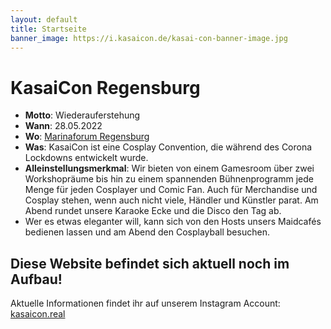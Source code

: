 ```yaml
---
layout: default
title: Startseite
banner_image: https://i.kasaicon.de/kasai-con-banner-image.jpg
---
```


# KasaiCon Regensburg

- **Motto**: Wiederauferstehung 
- **Wann**: 28.05.2022 
- **Wo**: [Marinaforum Regensburg](https://marinaforum.de/)
- **Was**: KasaiCon ist eine Cosplay Convention, die während des Corona Lockdowns entwickelt wurde.
- **Alleinstellungsmerkmal**: Wir bieten von einem Gamesroom über zwei Workshopräume bis hin zu einem spannenden Bühnenprogramm jede Menge für jeden Cosplayer und Comic Fan. Auch für Merchandise und Cosplay stehen, wenn auch nicht viele, Händler und Künstler parat. Am Abend rundet unsere Karaoke Ecke und die Disco den Tag ab. 
- Wer es etwas eleganter will, kann sich von den Hosts unsers Maidcafés bedienen lassen und am Abend den Cosplayball besuchen.

## Diese Website befindet sich aktuell noch im Aufbau!

Aktuelle Informationen findet ihr auf unserem Instagram Account: [kasaicon.real](https://www.instagram.com/kasaicon.real/)

